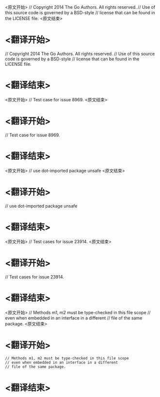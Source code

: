 
<原文开始>
// Copyright 2014 The Go Authors. All rights reserved.
// Use of this source code is governed by a BSD-style
// license that can be found in the LICENSE file.
<原文结束>

# <翻译开始>
// Copyright 2014 The Go Authors. All rights reserved.
// Use of this source code is governed by a BSD-style
// license that can be found in the LICENSE file.
# <翻译结束>


<原文开始>
// Test case for issue 8969.
<原文结束>

# <翻译开始>
// Test case for issue 8969.
# <翻译结束>


<原文开始>
// use dot-imported package unsafe
<原文结束>

# <翻译开始>
// use dot-imported package unsafe
# <翻译结束>


<原文开始>
// Test cases for issue 23914.
<原文结束>

# <翻译开始>
// Test cases for issue 23914.
# <翻译结束>


<原文开始>
	// Methods m1, m2 must be type-checked in this file scope
	// even when embedded in an interface in a different
	// file of the same package.
<原文结束>

# <翻译开始>
	// Methods m1, m2 must be type-checked in this file scope
	// even when embedded in an interface in a different
	// file of the same package.
# <翻译结束>

